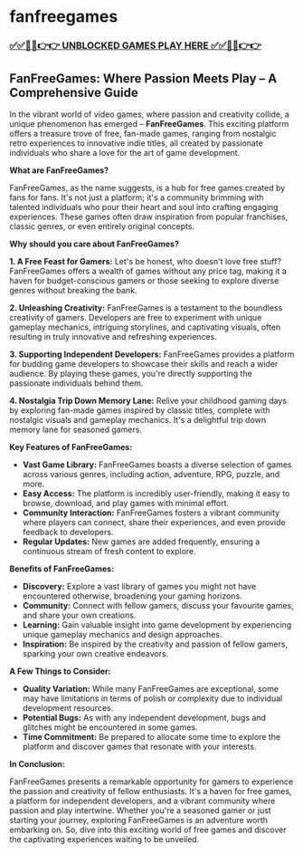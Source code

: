 # fanfreegames

### [✅✅🔴🔴👉👉 UNBLOCKED GAMES PLAY HERE ✅✅🔴🔴👉👉](https://topstoryindia.com)

##  FanFreeGames: Where Passion Meets Play – A Comprehensive Guide

In the vibrant world of video games, where passion and creativity collide, a unique phenomenon has emerged – **FanFreeGames**. This exciting platform offers a treasure trove of free, fan-made games, ranging from nostalgic retro experiences to innovative indie titles, all created by passionate individuals who share a love for the art of game development.

**What are FanFreeGames?**

FanFreeGames, as the name suggests, is a hub for free games created by fans for fans. It's not just a platform; it's a community brimming with talented individuals who pour their heart and soul into crafting engaging experiences. These games often draw inspiration from popular franchises, classic genres, or even entirely original concepts. 

**Why should you care about FanFreeGames?**

**1. A Free Feast for Gamers:** Let's be honest, who doesn't love free stuff? FanFreeGames offers a wealth of games without any price tag, making it a haven for budget-conscious gamers or those seeking to explore diverse genres without breaking the bank.

**2. Unleashing Creativity:** FanFreeGames is a testament to the boundless creativity of gamers. Developers are free to experiment with unique gameplay mechanics, intriguing storylines, and captivating visuals, often resulting in truly innovative and refreshing experiences.

**3. Supporting Independent Developers:**  FanFreeGames provides a platform for budding game developers to showcase their skills and reach a wider audience. By playing these games, you're directly supporting the passionate individuals behind them.

**4. Nostalgia Trip Down Memory Lane:**  Relive your childhood gaming days by exploring fan-made games inspired by classic titles, complete with nostalgic visuals and gameplay mechanics. It's a delightful trip down memory lane for seasoned gamers.

**Key Features of FanFreeGames:**

* **Vast Game Library:**  FanFreeGames boasts a diverse selection of games across various genres, including action, adventure, RPG, puzzle, and more. 
* **Easy Access:** The platform is incredibly user-friendly, making it easy to browse, download, and play games with minimal effort.
* **Community Interaction:** FanFreeGames fosters a vibrant community where players can connect, share their experiences, and even provide feedback to developers.
* **Regular Updates:** New games are added frequently, ensuring a continuous stream of fresh content to explore.

**Benefits of FanFreeGames:**

* **Discovery:**  Explore a vast library of games you might not have encountered otherwise, broadening your gaming horizons.
* **Community:**  Connect with fellow gamers, discuss your favourite games, and share your own creations.
* **Learning:**  Gain valuable insight into game development by experiencing unique gameplay mechanics and design approaches.
* **Inspiration:**  Be inspired by the creativity and passion of fellow gamers, sparking your own creative endeavors.

**A Few Things to Consider:**

* **Quality Variation:** While many FanFreeGames are exceptional, some may have limitations in terms of polish or complexity due to individual development resources.
* **Potential Bugs:**  As with any independent development, bugs and glitches might be encountered in some games.
* **Time Commitment:**  Be prepared to allocate some time to explore the platform and discover games that resonate with your interests.

**In Conclusion:**

FanFreeGames presents a remarkable opportunity for gamers to experience the passion and creativity of fellow enthusiasts. It's a haven for free games, a platform for independent developers, and a vibrant community where passion and play intertwine. Whether you're a seasoned gamer or just starting your journey, exploring FanFreeGames is an adventure worth embarking on. So, dive into this exciting world of free games and discover the captivating experiences waiting to be unveiled.

